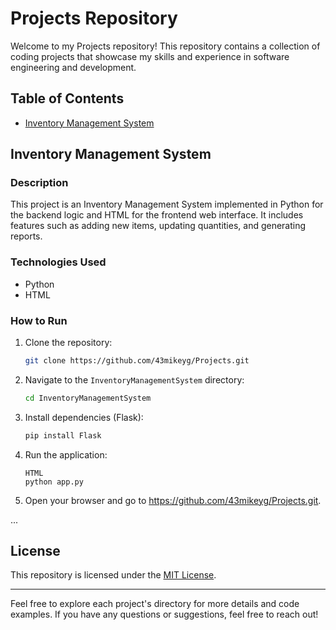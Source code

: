 # Projects Repository

Welcome to my Projects repository! This repository contains a collection of coding projects that showcase my skills and experience in software engineering and development.

## Table of Contents

- [Inventory Management System](#inventory-management-system)


## Inventory Management System

### Description

This project is an Inventory Management System implemented in Python for the backend logic and HTML for the frontend web interface. It includes features such as adding new items, updating quantities, and generating reports.

### Technologies Used

- Python
- HTML

### How to Run

1. Clone the repository:

    ```bash
    git clone https://github.com/43mikeyg/Projects.git
    ```

2. Navigate to the `InventoryManagementSystem` directory:

    ```bash
    cd InventoryManagementSystem
    ```

3. Install dependencies (Flask):

    ```bash
    pip install Flask
    ```

4. Run the application:

    ```
    HTML
    python app.py
    ```

5. Open your browser and go to https://github.com/43mikeyg/Projects.git.

...

## License

This repository is licensed under the [MIT License](LICENSE).

---

Feel free to explore each project's directory for more details and code examples. If you have any questions or suggestions, feel free to reach out!
